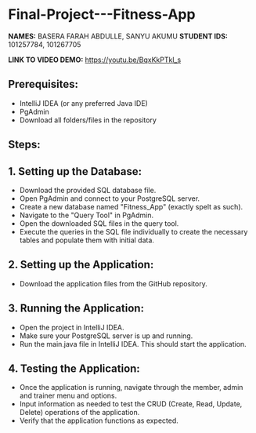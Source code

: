 # Final-Project---Fitness-App

**NAMES:** BASERA FARAH ABDULLE, SANYU AKUMU 
**STUDENT IDS:** 101257784, 101267705

**LINK TO VIDEO DEMO:** 
https://youtu.be/BqxKkPTkl_s

## Prerequisites:
- IntelliJ IDEA (or any preferred Java IDE)
- PgAdmin
- Download all folders/files in the repository


## Steps:
## 1. Setting up the Database:
- Download the provided SQL database file.
- Open PgAdmin and connect to your PostgreSQL server.
- Create a new database named "Fitness_App" (exactly spelt as such).
- Navigate to the "Query Tool" in PgAdmin.
- Open the downloaded SQL files in the query tool.
- Execute the queries in the SQL file individually to create the necessary tables and populate them with initial data.

## 2. Setting up the Application:
- Download the application files from the GitHub repository.

## 3. Running the Application:
- Open the project in IntelliJ IDEA.
- Make sure your PostgreSQL server is up and running.
- Run the main.java file in IntelliJ IDEA. This should start the application.

## 4. Testing the Application:
- Once the application is running, navigate through the member, admin and trainer menu and options.
- Input information as needed to test the CRUD (Create, Read, Update, Delete) operations of the application.
- Verify that the application functions as expected.
